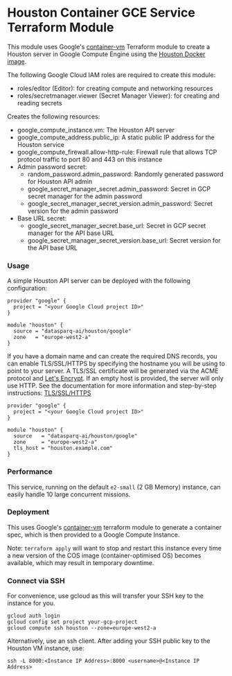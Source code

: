 

# Houston Container GCE Service Terraform Module

This module uses Google's [container-vm](https://registry.terraform.io/modules/terraform-google-modules/container-vm/google/latest) 
Terraform module to create a Houston server in Google Compute Engine using the [Houston Docker image](https://hub.docker.com/repository/docker/datasparq/houston-redis/general).

The following Google Cloud IAM roles are required to create this module:
- roles/editor (Editor): for creating compute and networking resources
- roles/secretmanager.viewer (Secret Manager Viewer): for creating and reading secrets

Creates the following resources:
- google_compute_instance.vm: The Houston API server
- google_compute_address.public_ip: A static public IP address for the Houston service
- google_compute_firewall.allow-http-rule: Firewall rule that allows TCP protocol traffic to port 80 and 443 on this instance
- Admin password secret:
  - random_password.admin_password: Randomly generated password for Houston API admin
  - google_secret_manager_secret.admin_password: Secret in GCP secret manager for the admin password
  - google_secret_manager_secret_version.admin_password: Secret version for the admin password
- Base URL secret:
  - google_secret_manager_secret.base_url: Secret in GCP secret manager for the API base URL
  - google_secret_manager_secret_version.base_url: Secret version for the API base URL

### Usage

A simple Houston API server can be deployed with the following configuration:

```hcl-terraform
provider "google" {
  project = "<your Google Cloud project ID>"
}

module "houston" {
  source = "datasparq-ai/houston/google"
  zone   = "europe-west2-a"
}
```

If you have a domain name and can create the required DNS records, you can enable TLS/SSL/HTTPS by specifying the hostname you will be using to point to your server.
A TLS/SSL certificate will be generated via the ACME protocol and [Let's Encrypt](https://letsencrypt.org/). 
If an empty host is provided, the server will only use HTTP. See the documentation for more information and step-by-step instructions: [TLS/SSL/HTTPS](https://github.com/datasparq-ai/houston/blob/main/docs/tls.md)

```hcl-terraform
provider "google" {
  project = "<your Google Cloud project ID>"
}

module "houston" {
  source   = "datasparq-ai/houston/google"
  zone     = "europe-west2-a"
  tls_host = "houston.example.com"
}
```


### Performance 

This service, running on the default `e2-small` (2 GB Memory) instance, can easily handle 10 large concurrent missions.


### Deployment

This uses Google's [container-vm](https://registry.terraform.io/modules/terraform-google-modules/container-vm/google/latest) 
terraform module to generate a container spec, which is then provided to a Google Compute Instance.

Note: `terraform apply` will want to stop and restart this instance every time a new version of the COS image 
(container-optimised OS) becomes available, which may result in temporary downtime.


### Connect via SSH

For convenience, use gcloud as this will transfer your SSH key to the instance for you.

    gcloud auth login
    gcloud config set project your-gcp-project
    gcloud compute ssh houston --zone=europe-west2-a

Alternatively, use an ssh client. After adding your SSH public key to the Houston VM instance, use:

    ssh -L 8000:<Instance IP Address>:8000 <username>@<Instance IP Address>

